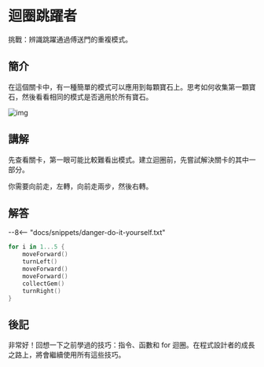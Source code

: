 # 迴圈跳躍者

挑戰：辨識跳躍通過傅送門的重複模式。

## 簡介

在這個關卡中，有一種簡單的模式可以應用到每顆寶石上。思考如何收集第一顆寶石，然後看看相同的模式是否適用於所有寶石。

![img](https://imagedelivery.net/cdkaXPuFls5qlrh3GM4hfA/2232e38d-ed5b-492e-1a59-586172c74a00/public)

## 講解

先查看關卡，第一眼可能比較難看出模式。建立迴圈前，先嘗試解決關卡的其中一部分。

你需要向前走，左轉，向前走兩步，然後右轉。

## 解答

--8<-- "docs/snippets/danger-do-it-yourself.txt"

```swift linenums="1"
for i in 1...5 {
    moveForward()
    turnLeft()
    moveForward()
    moveForward()
    collectGem()
    turnRight()
} 
```

## 後記

非常好！回想一下之前學過的技巧：指令、函數和 for 迴圈。在程式設計者的成長之路上，將會繼續使用所有這些技巧。
